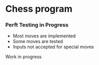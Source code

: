 # Chess program

### Perft Testing in Progress

- Most moves are implemented
- Some moves are tested
- Inputs not accepted for special moves

Work in progress